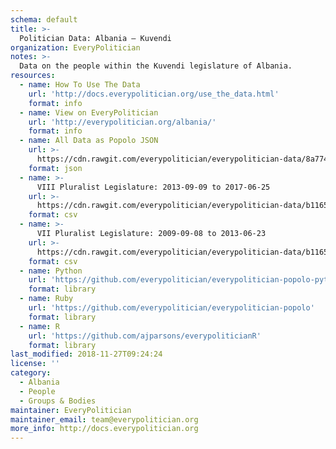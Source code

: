 ```yaml
---
schema: default
title: >-
  Politician Data: Albania — Kuvendi
organization: EveryPolitician
notes: >-
  Data on the people within the Kuvendi legislature of Albania.
resources:
  - name: How To Use The Data
    url: 'http://docs.everypolitician.org/use_the_data.html'
    format: info
  - name: View on EveryPolitician
    url: 'http://everypolitician.org/albania/'
    format: info
  - name: All Data as Popolo JSON
    url: >-
      https://cdn.rawgit.com/everypolitician/everypolitician-data/8a774fd35bb2672a4c6224ed006b64a60cbbd103/data/Albania/Assembly/ep-popolo-v1.0.json
    format: json
  - name: >-
      VIII Pluralist Legislature: 2013-09-09 to 2017-06-25
    url: >-
      https://cdn.rawgit.com/everypolitician/everypolitician-data/b1165a8640778910ca33bf65a2f36db1ba857fd6/data/Albania/Assembly/term-8.csv
    format: csv
  - name: >-
      VII Pluralist Legislature: 2009-09-08 to 2013-06-23
    url: >-
      https://cdn.rawgit.com/everypolitician/everypolitician-data/b1165a8640778910ca33bf65a2f36db1ba857fd6/data/Albania/Assembly/term-7.csv
    format: csv
  - name: Python
    url: 'https://github.com/everypolitician/everypolitician-popolo-python'
    format: library
  - name: Ruby
    url: 'https://github.com/everypolitician/everypolitician-popolo'
    format: library
  - name: R
    url: 'https://github.com/ajparsons/everypoliticianR'
    format: library
last_modified: 2018-11-27T09:24:24
license: ''
category:
  - Albania
  - People
  - Groups & Bodies
maintainer: EveryPolitician
maintainer_email: team@everypolitician.org
more_info: http://docs.everypolitician.org
---
```

